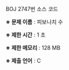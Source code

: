 BOJ 2747번 소스 코드

<b>※ 문제 이름</b> : 피보나치 수

<b>※ 제한 시간</b> : 1 초

<b>※ 제한 메모리</b> : 128 MB

<b>※ 제출 언어</b> : C
